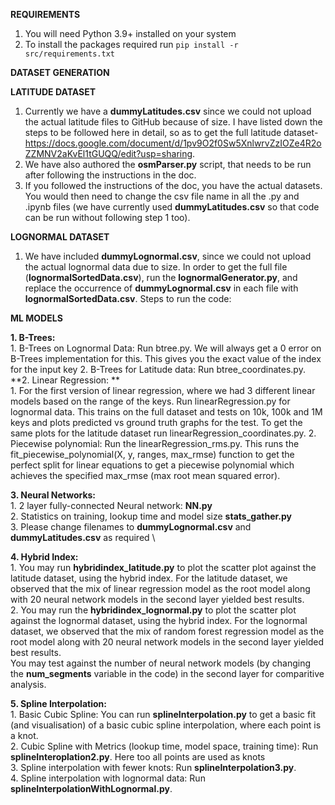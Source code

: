 **REQUIREMENTS** 
1. You will need Python 3.9+ installed on your system
2. To install the packages required run ```pip install -r src/requirements.txt```

**DATASET GENERATION**

**LATITUDE DATASET**
1. Currently we have a **dummyLatitudes.csv** since we could not upload the actual latitude files to GitHub because of size. I have listed down the steps to be followed here in detail, so as to get the full latitude dataset- https://docs.google.com/document/d/1pv9O2f0Sw5XnlwrvZzIOZe4R2oZZMNV2aKvEl1tGUQQ/edit?usp=sharing.
2. We have also authored the **osmParser.py** script, that needs to be run after following the instructions in the doc.
3. If you followed the instructions of the doc, you have the actual datasets. You would then need to change the csv file name in all the .py and .ipynb files (we have currently used **dummyLatitudes.csv** so that code can be run without following step 1 too).

**LOGNORMAL DATASET**
1. We have included **dummyLognormal.csv**, since we could not upload the actual lognormal data due to size. In order to get the full file (**lognormalSortedData.csv**), run the **lognormalGenerator.py**, and replace the occurrence of **dummyLognormal.csv** in each file with **lognormalSortedData.csv**.
Steps to run the code:

**ML MODELS**


**1. B-Trees:**  \
      1. B-Trees on Lognormal Data: Run btree.py. We will always get a 0 error on B-Trees implementation for this. This gives you the exact value of the index for the input key
      2. B-Trees for Latitude data: Run btree_coordinates.py. 
**2. Linear Regression: **  \
      1. For the first version of linear regression, where we had 3 different linear models based on the range of the keys. Run linearRegression.py for lognormal data. This trains on the full dataset and tests on 10k, 100k and 1M keys and plots predicted vs ground truth graphs for the test. To get the same plots for the latitude dataset run linearRegression_coordinates.py.
      2. Piecewise polynomial: Run the linearRegression_rms.py. This runs the fit_piecewise_polynomial(X, y, ranges, max_rmse) function to get the perfect split for linear equations to get a piecewise polynomial which achieves the specified max_rmse (max root mean squared error). 

**3. Neural Networks:** \
      1. 2 layer fully-connected Neural network: **NN.py** \
      2. Statistics on training, lookup time and model size **stats_gather.py** \
      3. Please change filenames to **dummyLognormal.csv** and **dummyLatitudes.csv** as required \

**4. Hybrid Index:**   \
    1. You may run **hybridindex_latitude.py** to plot the scatter plot against the latitude dataset, using the hybrid index. For the latitude dataset, we observed that the mix of linear regression model as the root model along with 20 neural network models in the second layer yielded best results.\
    2. You may run the **hybridindex_lognormal.py** to plot the scatter plot against the lognormal dataset, using the hybrid index. For the lognormal dataset, we observed that the mix of random forest regression model as the root model along with 20 neural network models in the second layer yielded best results.\
    You may test against the number of neural network models (by changing the **num_segments** variable in the code) in the second layer for comparitive analysis.
    

**5. Spline Interpolation:**    \
    1. Basic Cubic Spline: You can run **splineInterpolation.py** to get a basic fit (and visualisation) of a basic cubic spline interpolation, where each point is a knot. \
    2. Cubic Spline with Metrics (lookup time, model space, training time): Run **splineInteroplation2.py**. Here too all points are used as knots \
    3. Spline interpolation with fewer knots: Run **splineInterpolation3.py**. \
    4. Spline interpolation with lognormal data: Run **splineInterpolationWithLognormal.py**.
